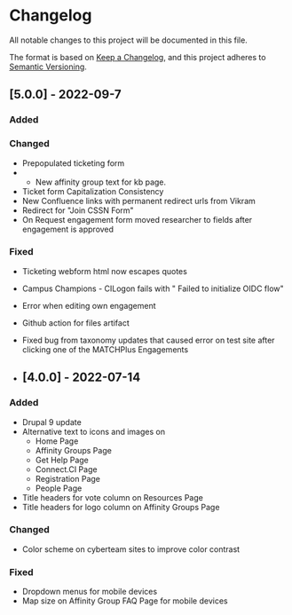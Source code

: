 # Changelog
All notable changes to this project will be documented in this file.

The format is based on [Keep a Changelog](https://keepachangelog.com/en/1.0.0/),
and this project adheres to [Semantic Versioning](https://semver.org/spec/v2.0.0.html).

## [5.0.0] - 2022-09-7
### Added


### Changed
- Prepopulated ticketing form
- - New affinity group text for kb page.
- Ticket form Capitalization Consistency
- New Confluence links with permanent redirect urls from Vikram
- Redirect for "Join CSSN Form"
- On Request engagement form moved researcher to fields after engagement is approved


### Fixed
- Ticketing webform html now escapes quotes
- Campus Champions - CILogon fails with " Failed to initialize OIDC flow"
- Error when editing own engagement
- Github action for files artifact
- Fixed bug from taxonomy updates that caused error on test site after clicking one of the MATCHPlus Engagements


- ## [4.0.0] - 2022-07-14
### Added
- Drupal 9 update
- Alternative text to icons and images on
	- Home Page
	- Affinity Groups Page
	- Get Help Page
	- Connect.CI Page
	- Registration Page
	- People Page
- Title headers for vote column on Resources Page
- Title headers for logo column on Affinity Groups Page

### Changed
- Color scheme on cyberteam sites to improve color contrast

### Fixed
- Dropdown menus for mobile devices
- Map size on Affinity Group FAQ Page for mobile devices
